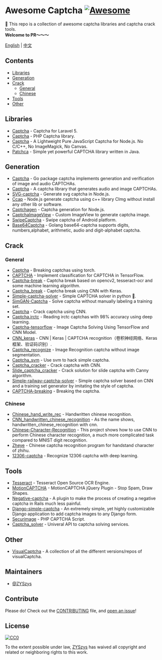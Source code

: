 # Awesome Captcha [![Awesome](https://awesome.re/badge.svg)](https://awesome.re)

:triangular_flag_on_post:  This repo is a collection of awesome captcha libraries and captcha crack tools.  
**Welcome to PR～～～**

[English](README.md) | [中文](README-zh.md)

## Contents

- [Libraries](#libraries)
- [Generation](#generation)
- [Crack](#crack)
    - [General](#general)
    - [Chinese](#chinese)
- [Tools](#tools)
- [Other](#other)


## Libraries

- [Captcha](https://github.com/mewebstudio/captcha) - Captcha for Laravel 5.
- [Captcha](https://github.com/Gregwar/Captcha) - PHP Captcha library.
- [Captcha](https://github.com/trekjs/captcha) - A Lightweight Pure JavaScript Captcha for Node.js. No C/C++, No ImageMagick, No Canvas.
- [Patchca](https://github.com/pusuo/patchca) - Simple yet powerful CAPTCHA library written in Java.


## Generation
- [Captcha](https://github.com/dchest/captcha) - Go package captcha implements generation and verification of image and audio CAPTCHAs.
- [Captcha](https://github.com/lepture/captcha) - A captcha library that generates audio and image CAPTCHAs.
- [SVG-captcha](https://github.com/lemonce/svg-captcha) - Generate svg captcha in Node.js.
- [Ccap](https://github.com/DoubleSpout/ccap) - Node.js generate captcha using c++ library CImg without install any other lib or software.
- [Captchagen](https://github.com/contra/captchagen) - Captcha generation for Node.js.
- [CaptchaImageView](https://github.com/jineshfrancs/CaptchaImageView) - Custom ImageView to generate captcha image.
- [SwipeCaptcha](https://github.com/mcxtzhang/SwipeCaptcha) - Swipe captcha of Android platform.
- [Base64Captcha](https://github.com/mojocn/base64Captcha) - Golang base64-captcha supports digits, numbers,alphabet, arithmetic, audio and digit-alphabet captcha.


## Crack

### General
- [Captcha](https://github.com/arunpatala/captcha) - Breaking captchas using torch.
- [CAPTCHA](https://github.com/zakizhou/CAPTCHA) - Implement classification for CAPTCHA in TensorFlow.
- [Captcha-break](https://github.com/nladuo/captcha-break) - Captcha break based on opencv2, tesseract-ocr and some machine learning algorithm.
- [Captcha_break](https://github.com/ypwhs/captcha_break) - Captcha break using CNN with Keras.
- [Simple-captcha-solver](https://github.com/ptigas/simple-captcha-solver) - Simple CAPTCHA solver in python 🐍.
- [SimGAN-Captcha](https://github.com/rickyhan/SimGAN-Captcha) - Solve captcha without manually labeling a training set.
- [Captcha](https://github.com/HLearning/captcha) - Crack captcha using CNN.
- [Captcha.irctc](https://github.com/arunpatala/captcha.irctc) - Reading irctc captchas with 98% accuracy using deep learning.
- [Captcha-tensorflow](https://github.com/JackonYang/captcha-tensorflow) - Image Captcha Solving Using TensorFlow and CNN Model.
- [CNN_keras](https://github.com/skyduy/CNN_keras) - CNN | Keras | CAPTCHA recognition（卷积神经网络、Keras框架、验证码识别）.
- [Captcha_recognize](https://github.com/PatrickLib/captcha_recognize) - Image Recognition captcha without image segmentation.
- [Captcha_svm](https://github.com/zhengwh/captcha-svm) - Use svm to hack simple captcha.
- [Captcha_cracker](https://github.com/chxj1992/captcha_cracker) - Crack captcha with CNN.
- [Slide_captcha_cracker](https://github.com/chxj1992/slide_captcha_cracker) - Crack solution for slide captcha with Canny algorithm.
- [Simple-railway-captcha-solver](https://github.com/JasonLiTW/simple-railway-captcha-solver#english-version) - Simple captcha solver based on CNN and a training set generator by imitating the style of captcha.
- [CAPTCHA-breaking](https://github.com/lllcho/CAPTCHA-breaking) - Breaking the captcha.

### Chinese
- [Chinese_hand_write_rec](https://github.com/burness/tensorflow-101/tree/master/chinese_hand_write_rec/src) - Handwritten chinese recognition.
- [CNN_handwritten_chinese_recognition](https://github.com/taosir/cnn_handwritten_chinese_recognition) - As the name shows, handwritten_chinese_recognition with cnn.
- [Chinese-Character-Recognition](https://github.com/soloice/Chinese-Character-Recognition) - This project shows how to use CNN to perform Chinese character recognition, a much more complicated task compared to MNIST digit recognition.
- [Zheye](https://github.com/muchrooms/zheye) - Chinese captcha recognition program for handstand character of zhihu.
- [12306-captcha](https://github.com/aaronshan/12306-captcha) - Recognize 12306 captcha with deep learning. 


## Tools

- [Tesseract](https://github.com/tesseract-ocr/tesseract) - Tesseract Open Source OCR Engine.
- [MotionCAPTCHA](https://github.com/wjcrowcroft/MotionCAPTCHA) - MotionCAPTCHA jQuery Plugin - Stop Spam, Draw Shapes.
- [Negative-captcha](https://github.com/subwindow/negative-captcha) - A plugin to make the process of creating a negative captcha in Rails much less painful.
- [Django-simple-captcha](https://github.com/mbi/django-simple-captcha) - An extremely simple, yet highly customizable Django application to add captcha images to any Django form.
- [Securimage](https://github.com/dapphp/securimage) - PHP CAPTCHA Script.
- [Captcha_solver](https://github.com/lorien/captcha_solver) - Univeral API to captcha solving services.


## Other

- [VisualCaptcha](https://github.com/emotionLoop/visualCaptcha) - A collection of all the different versions/repos of visualCaptcha.


## Maintainers

- [@ZYSzys](https://github.com/ZYSzys)


## Contribute

Please do! Check out the [CONTRIBUTING](CONTRIBUTING.md) file, and [open an issue](https://github.com/ZYSzys/awesome-captcha/issues/new)!


## License

[![CC0](http://mirrors.creativecommons.org/presskit/buttons/88x31/svg/cc-zero.svg)](https://creativecommons.org/publicdomain/zero/1.0/)

To the extent possible under law, [ZYSzys](https://github.com/ZYSzys) has waived all copyright and related or neighboring rights to this work.
